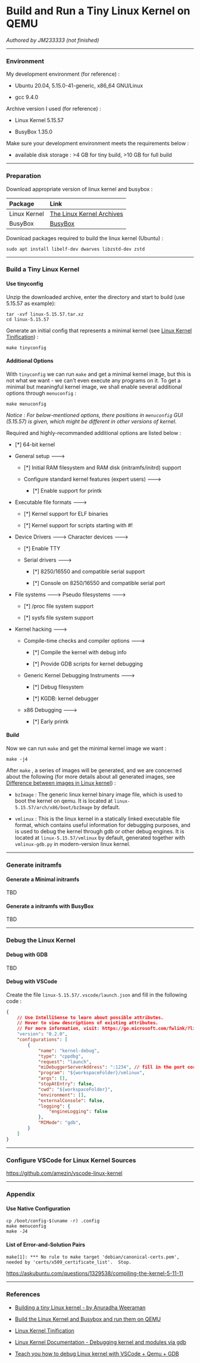 # Build and Run a Tiny Linux Kernel on QEMU

*Authored by JM233333 (not finished)*

---

### Environment

My development environment (for reference) :

- Ubuntu 20.04, 5.15.0-41-generic, x86_64 GNU/Linux

- gcc 9.4.0

Archive version I used (for reference) :

- Linux Kernel 5.15.57

- BusyBox 1.35.0

Make sure your development environment meets the requirements below :

- available disk storage : >4 GB for tiny build, >10 GB for full build

---

### Preparation

Download appropriate version of linux kernel and busybox :

| Package | Link |
| :---    | :--- |
| Linux Kernel | [The Linux Kernel Archives](https://www.kernel.org/) |
| BusyBox | [BusyBox](https://www.busybox.net/) |

Download packages required to build the linux kernel (Ubuntu) :

```
sudo apt install libelf-dev dwarves libzstd-dev zstd
```

---

### Build a Tiny Linux Kernel

#### Use tinyconfig

Unzip the downloaded archive, enter the directory and start to build (use 5.15.57 as example):

```
tar -xvf linux-5.15.57.tar.xz
cd linux-5.15.57
```

Generate an initial config that represents a minimal kernel (see [Linux Kernel Tinification](https://tiny.wiki.kernel.org/)) :

```
make tinyconfig
```

#### Additional Options

With `tinyconfig` we can run `make` and get a minimal kernel image, but this is not what we want - we can't even execute any programs on it. To get a minimal but meaningful kernel image, we shall enable several additional options through `menuconfig` :

```
make menuconfig
```

*Notice : For below-mentioned options, there positions in `menuconfig` GUI (5.15.57) is given, which might be different in other versions of kernel.*

Required and highly-recommanded additional options are listed below :

- [*] 64-bit kernel

- General setup --->

    - [*] Initial RAM filesystem and RAM disk (initramfs/initrd) support

    - Configure standard kernel features (expert users) --->

        - [*] Enable support for printk

- Executable file formats --->

    - [*] Kernel support for ELF binaries

    - [*] Kernel support for scripts starting with #!

- Device Drivers ---> Character devices --->

    - [*] Enable TTY

    - Serial drivers --->

        - [*] 8250/16550 and compatible serial support

        - [*] Console on 8250/16550 and compatible serial port

- File systems ---> Pseudo filesystems --->

    - [*] /proc file system support

    - [*] sysfs file system support

- Kernel hacking --->

    - Compile-time checks and compiler options --->

        - [*] Compile the kernel with debug info

        - [*] Provide GDB scripts for kernel debugging
    
    - Generic Kernel Debugging Instruments --->

        - [*] Debug filesystem

        - [*] KGDB: kernel debugger
    
    - x86 Debugging --->

        - [*] Early printk

#### Build

Now we can run `make` and get the minimal kernel image we want :

```
make -j4
```

After `make` , a series of images will be generated, and we are concerned about the following (for more details about all generated images, see [Difference between images in Linux kernel](https://ineclabs.com/image-zimage-uimage-vmlinuz-linux-kernel/)) :

- `bzImage` : The generic linux kernel binary image file, which is used to boot the kernel on qemu. It is located at `linux-5.15.57/arch/x86/boot/bzImage` by default.

- `vmlinux` : This is the linux kernel in a statically linked executable file format, which contains useful information for debugging purposes, and is used to debug the kernel through gdb or other debug engines. It is located at `linux-5.15.57/vmlinux` by default, generated together with `vmlinux-gdb.py` in modern-version linux kernel.

---

### Generate initramfs

#### Generate a Minimal initramfs

TBD

#### Generate a initramfs with BusyBox

TBD

---

### Debug the Linux Kernel

#### Debug with GDB

TBD

#### Debug with VSCode

Create the file `linux-5.15.57/.vscode/launch.json` and fill in the following code :

```json
{
    // Use IntelliSense to learn about possible attributes.
    // Hover to view descriptions of existing attributes.
    // For more information, visit: https://go.microsoft.com/fwlink/?linkid=830387
    "version": "0.2.0",
    "configurations": [
        {
            "name": "kernel-debug",
            "type": "cppdbg",
            "request": "launch",
            "miDebuggerServerAddress": ":1234", // fill in the port corresponding to gdb
            "program": "${workspaceFolder}/vmlinux",
            "args": [],
            "stopAtEntry": false,
            "cwd": "${workspaceFolder}",
            "environment": [],
            "externalConsole": false,
            "logging": {
                "engineLogging": false
            },
            "MIMode": "gdb",
        }
    ]
}
```

---

### Configure VSCode for Linux Kernel Sources

https://github.com/amezin/vscode-linux-kernel

---

### Appendix

#### Use Native Configuration

```
cp /boot/config-$(uname -r) .config
make menuconfig
make -J4
```

#### List of Error-and-Solution Pairs

```
make[1]: *** No rule to make target 'debian/canonical-certs.pem', needed by 'certs/x509_certificate_list'.  Stop.
```

https://askubuntu.com/questions/1329538/compiling-the-kernel-5-11-11

---

### References

- [Building a tiny Linux kernel - by Anuradha Weeraman](https://weeraman.com/building-a-tiny-linux-kernel-8c07579ae79d)

- [Build the Linux Kernel and Busybox and run them on QEMU](https://www.centennialsoftwaresolutions.com/post/build-the-linux-kernel-and-busybox-and-run-them-on-qemu)

- [Linux Kernel Tinification](https://tiny.wiki.kernel.org/)

- [Linux Kernel Documentation - Debugging kernel and modules via gdb](https://docs.kernel.org/dev-tools/gdb-kernel-debugging.html)

- [Teach you how to debug Linux kernel with VSCode + Qemu + GDB](https://programming.vip/docs/teach-you-how-to-debug-linux-kernel-with-vs-code-qemu-gdb.html)